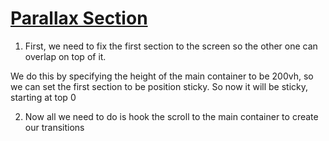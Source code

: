 # [Parallax Section](https://blog.olivierlarose.com/tutorials/parallax-section)

1. First, we need to fix the first section to the screen so the other one can overlap on top of it.

We do this by specifying the height of the main container to be 200vh, so we can set the first section to be position sticky. So now it will be sticky, starting at top 0 

2. Now all we need to do is hook the scroll to the main container to create our transitions